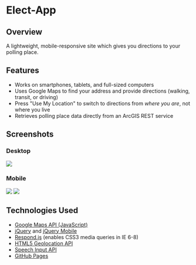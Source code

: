 # Elect-App

## Overview

A lightweight, mobile-responsive site which gives you directions to your polling place.

## Features

* Works on smartphones, tablets, and full-sized computers
* Uses Google Maps to find your address and provide directions (walking, transit, or driving)
* Press "Use My Location" to switch to directions from <em>where you are</em>, not where you live
* Retrieves polling place data directly from an ArcGIS REST service

## Screenshots

### Desktop
<img src="https://raw.github.com/mapmeld/elect-app/gh-pages/ondesktop.png"/>

### Mobile
<img src="https://raw.github.com/mapmeld/elect-app/gh-pages/onmobile.png"/>
<img src="https://raw.github.com/mapmeld/elect-app/gh-pages/onmobile2.png"/>

## Technologies Used

* <a href="https://developers.google.com/maps/documentation/javascript/">Google Maps API (JavaScript)</a>
* <a href="http://jquery.com/">jQuery</a> and <a href="http://jquerymobile.com/">jQuery Mobile</a>
* <a href="https://github.com/scottjehl/Respond">Respond.js</a> (enables CSS3 media queries in IE 6-8)
* <a href="http://diveintohtml5.info/geolocation.html">HTML5 Geolocation API</a>
* <a href="http://www.labnol.org/software/add-speech-recognition-to-website/19989/">Speech Input API</a>
* <a href="http://pages.github.com/">GitHub Pages</a>

